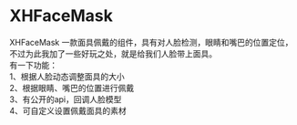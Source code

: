 XHFaceMask
==========

XHFaceMask 一款面具佩戴的组件，具有对人脸检测，眼睛和嘴巴的位置定位，不过为此我加了一些好玩之处，就是给我们人脸带上面具。    
有一下功能：       
1、根据人脸动态调整面具的大小    
2、根据眼睛、嘴巴的位置进行佩戴    
3、有公开的api，回调人脸模型    
4、可自定义设置佩戴面具的素材    

